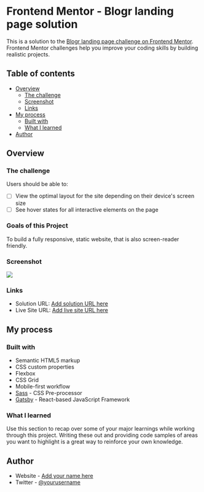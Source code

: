 # Frontend Mentor - Blogr landing page solution

This is a solution to the [Blogr landing page challenge on Frontend Mentor](https://www.frontendmentor.io/challenges/blogr-landing-page-EX2RLAApP). Frontend Mentor challenges help you improve your coding skills by building realistic projects. 

## Table of contents

- [Overview](#overview)
  - [The challenge](#the-challenge)
  - [Screenshot](#screenshot)
  - [Links](#links)
- [My process](#my-process)
  - [Built with](#built-with)
  - [What I learned](#what-i-learned)
- [Author](#author)

## Overview
### The challenge

Users should be able to:

- [ ] View the optimal layout for the site depending on their device's screen size
- [ ] See hover states for all interactive elements on the page

### Goals of this Project
To build a fully responsive, static website, that is also screen-reader friendly.
### Screenshot

![](./screenshot.jpg)

### Links

- Solution URL: [Add solution URL here](https://your-solution-url.com)
- Live Site URL: [Add live site URL here](https://your-live-site-url.com)

## My process
### Built with

- Semantic HTML5 markup
- CSS custom properties
- Flexbox
- CSS Grid
- Mobile-first workflow
- [Sass](https://sass-lang.com/) - CSS Pre-processor
- [Gatsby](https://www.gatsbyjs.com/) - React-based JavaScript Framework

### What I learned

Use this section to recap over some of your major learnings while working through this project. Writing these out and providing code samples of areas you want to highlight is a great way to reinforce your own knowledge.
## Author

- Website - [Add your name here](https://www.your-site.com)
- Twitter - [@yourusername](https://www.twitter.com/yourusername)
